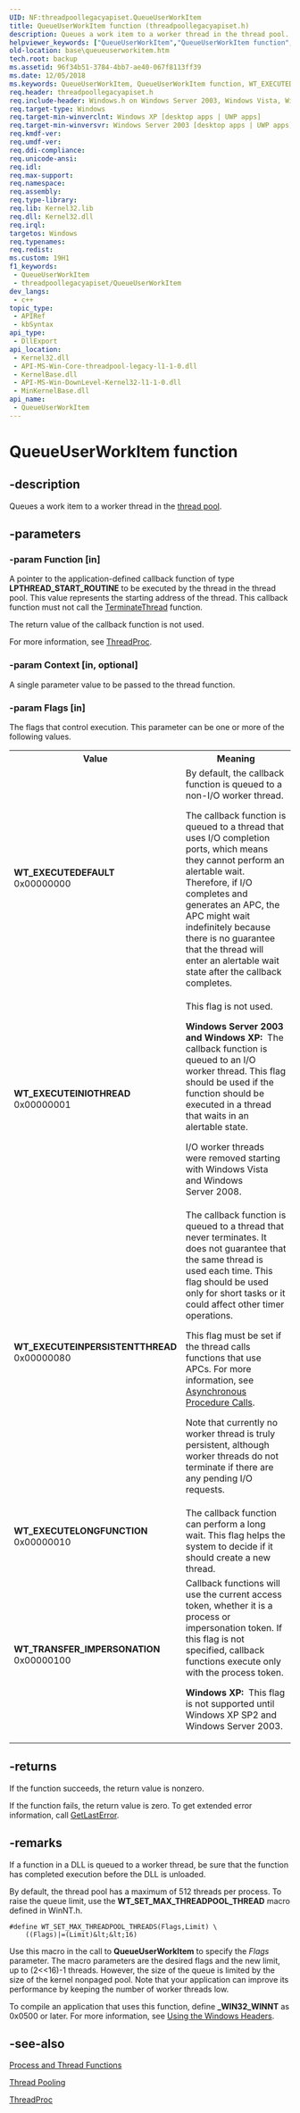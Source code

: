 ```yaml
---
UID: NF:threadpoollegacyapiset.QueueUserWorkItem
title: QueueUserWorkItem function (threadpoollegacyapiset.h)
description: Queues a work item to a worker thread in the thread pool.
helpviewer_keywords: ["QueueUserWorkItem","QueueUserWorkItem function","WT_EXECUTEDEFAULT","WT_EXECUTEINIOTHREAD","WT_EXECUTEINPERSISTENTTHREAD","WT_EXECUTELONGFUNCTION","WT_TRANSFER_IMPERSONATION","_win32_queueuserworkitem","base.queueuserworkitem","threadpoollegacyapiset/QueueUserWorkItem","winbase/QueueUserWorkItem"]
old-location: base\queueuserworkitem.htm
tech.root: backup
ms.assetid: 96f34b51-3784-4bb7-ae40-067f8113ff39
ms.date: 12/05/2018
ms.keywords: QueueUserWorkItem, QueueUserWorkItem function, WT_EXECUTEDEFAULT, WT_EXECUTEINIOTHREAD, WT_EXECUTEINPERSISTENTTHREAD, WT_EXECUTELONGFUNCTION, WT_TRANSFER_IMPERSONATION, _win32_queueuserworkitem, base.queueuserworkitem, threadpoollegacyapiset/QueueUserWorkItem, winbase/QueueUserWorkItem
req.header: threadpoollegacyapiset.h
req.include-header: Windows.h on Windows Server 2003, Windows Vista, Windows 7, Windows Server 2008  Windows Server 2008 R2
req.target-type: Windows
req.target-min-winverclnt: Windows XP [desktop apps | UWP apps]
req.target-min-winversvr: Windows Server 2003 [desktop apps | UWP apps]
req.kmdf-ver: 
req.umdf-ver: 
req.ddi-compliance: 
req.unicode-ansi: 
req.idl: 
req.max-support: 
req.namespace: 
req.assembly: 
req.type-library: 
req.lib: Kernel32.lib
req.dll: Kernel32.dll
req.irql: 
targetos: Windows
req.typenames: 
req.redist: 
ms.custom: 19H1
f1_keywords:
 - QueueUserWorkItem
 - threadpoollegacyapiset/QueueUserWorkItem
dev_langs:
 - c++
topic_type:
 - APIRef
 - kbSyntax
api_type:
 - DllExport
api_location:
 - Kernel32.dll
 - API-MS-Win-Core-threadpool-legacy-l1-1-0.dll
 - KernelBase.dll
 - API-MS-Win-DownLevel-Kernel32-l1-1-0.dll
 - MinKernelBase.dll
api_name:
 - QueueUserWorkItem
---
```


# QueueUserWorkItem function


## -description

Queues a work item to a worker thread in the 
<a href="/windows/desktop/ProcThread/thread-pooling">thread pool</a>.

## -parameters

### -param Function [in]

A pointer to the application-defined callback function of type <b>LPTHREAD_START_ROUTINE</b> to be executed by the thread in the thread pool. This value represents the starting address of the thread. This callback function must not call the 
<a href="/windows/desktop/api/processthreadsapi/nf-processthreadsapi-terminatethread">TerminateThread</a> function. 

The return value of the callback function is not used.

For more information, see 
<a href="/previous-versions/windows/desktop/legacy/ms686736(v=vs.85)">ThreadProc</a>.

### -param Context [in, optional]

A single parameter value to be passed to the thread function.

### -param Flags [in]

The flags that control execution. This parameter can be one or more of the following values.

<table>
<tr>
<th>Value</th>
<th>Meaning</th>
</tr>
<tr>
<td width="40%"><a id="WT_EXECUTEDEFAULT"></a><a id="wt_executedefault"></a><dl>
<dt><b>WT_EXECUTEDEFAULT</b></dt>
<dt>0x00000000</dt>
</dl>
</td>
<td width="60%">
By default, the callback function is queued to a non-I/O worker thread.

The callback function is queued to a thread that uses I/O completion ports, which means they cannot perform an alertable wait. Therefore, if I/O completes and generates an APC, the APC might wait indefinitely because there is no guarantee that the thread will enter an alertable wait state after the callback completes.

</td>
</tr>
<tr>
<td width="40%"><a id="WT_EXECUTEINIOTHREAD"></a><a id="wt_executeiniothread"></a><dl>
<dt><b>WT_EXECUTEINIOTHREAD</b></dt>
<dt>0x00000001</dt>
</dl>
</td>
<td width="60%">
This flag is not used.

<b>Windows Server 2003 and Windows XP:  </b>The callback function is queued to an I/O worker thread. This flag should be used if the function should be executed in a thread that waits in an alertable state. 


I/O worker threads were removed starting with Windows Vista and Windows Server 2008.

</td>
</tr>
<tr>
<td width="40%"><a id="WT_EXECUTEINPERSISTENTTHREAD"></a><a id="wt_executeinpersistentthread"></a><dl>
<dt><b>WT_EXECUTEINPERSISTENTTHREAD</b></dt>
<dt>0x00000080</dt>
</dl>
</td>
<td width="60%">
The callback function is queued to a thread that never terminates. It does not guarantee that the same thread is used each time. This flag should be used only for short tasks or it could affect other timer operations. 


This flag must be set if the thread calls functions that use APCs. For more information, see <a href="/windows/desktop/Sync/asynchronous-procedure-calls">Asynchronous Procedure Calls</a>.

Note that currently no worker thread is truly persistent, although worker threads do not terminate if there are any pending I/O requests.

</td>
</tr>
<tr>
<td width="40%"><a id="WT_EXECUTELONGFUNCTION"></a><a id="wt_executelongfunction"></a><dl>
<dt><b>WT_EXECUTELONGFUNCTION</b></dt>
<dt>0x00000010</dt>
</dl>
</td>
<td width="60%">
The callback function can perform a long wait. This flag helps the system to decide if it should create a new thread.

</td>
</tr>
<tr>
<td width="40%"><a id="WT_TRANSFER_IMPERSONATION"></a><a id="wt_transfer_impersonation"></a><dl>
<dt><b>WT_TRANSFER_IMPERSONATION</b></dt>
<dt>0x00000100</dt>
</dl>
</td>
<td width="60%">
Callback functions will use the current access token, whether it is a process or impersonation token. If this flag is not specified, callback functions execute only with the process token.

<b>Windows XP:  </b>This flag is not supported until Windows XP SP2 and Windows Server 2003.

</td>
</tr>
</table>

## -returns

If the function succeeds, the return value is nonzero.

If the function fails, the return value is zero. To get extended error information, call 
<a href="/windows/desktop/api/errhandlingapi/nf-errhandlingapi-getlasterror">GetLastError</a>.

## -remarks

If a function in a DLL is queued to a worker thread, be sure that the function has completed execution before the DLL is unloaded.

By default, the thread pool has a maximum of 512 threads per process. To raise the queue limit, use the <b>WT_SET_MAX_THREADPOOL_THREAD</b> macro defined in WinNT.h.


``` syntax
#define WT_SET_MAX_THREADPOOL_THREADS(Flags,Limit) \
    ((Flags)|=(Limit)&lt;&lt;16)
```

Use this macro in the call to <b>QueueUserWorkItem</b> to specify the <i>Flags</i> parameter. The macro parameters are the desired flags and the new limit, up to (2&lt;&lt;16)-1 threads. However, the size of the queue is limited by the size of the kernel nonpaged pool. Note that your application can improve its performance by keeping the number of worker threads low.

To compile an application that uses this function, define <b>_WIN32_WINNT</b> as 0x0500 or later. For more information, see 
<a href="/windows/desktop/WinProg/using-the-windows-headers">Using the Windows Headers</a>.

## -see-also

<a href="/windows/desktop/ProcThread/process-and-thread-functions">Process and Thread Functions</a>



<a href="/windows/desktop/ProcThread/thread-pooling">Thread Pooling</a>



<a href="/previous-versions/windows/desktop/legacy/ms686736(v=vs.85)">ThreadProc</a>
